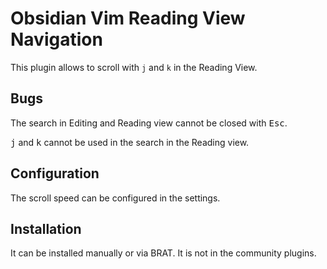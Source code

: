 # Obsidian Vim Reading View Navigation

This plugin allows to scroll with `j` and `k` in the Reading View.

## Bugs

The search in Editing and Reading view cannot be closed with <kbd>Esc</kbd>.

<kbd>j</kbd> and <kbd>k</kbd> cannot be used in the search in the Reading view.

## Configuration

The scroll speed can be configured in the settings.

## Installation

It can be installed manually or via BRAT. It is not in the community plugins.
